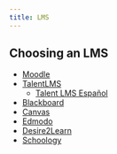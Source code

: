 ```yaml
---
title: LMS
---
```


## Choosing an LMS
- [Moodle][1]
- [TalentLMS][2]
	- [Talent LMS Español][3]
- [Blackboard][4]
- [Canvas][5]
- [Edmodo][6]
- [Desire2Learn][7]
- [Schoology][8]

[1]:	https://moodle.org/?lang=es
[2]:	https://www.talentlms.com/features
[3]:	https://es.talentlms.com/
[4]:	https://www.blackboard.com/es-lac/teaching-learning/learning-management/blackboard-learn
[5]:	https://www.instructure.com/canvas/es
[6]:	https://new.edmodo.com/
[7]:	https://www.d2l.com/es/
[8]:	https://www.schoology.com/